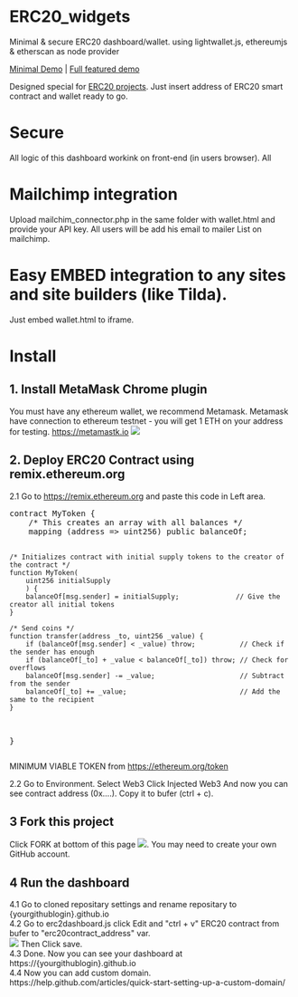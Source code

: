 # ERC20_widgets
Minimal &amp; secure ERC20 dashboard/wallet. using lightwallet.js, ethereumjs &amp; etherscan as node provider

<a href="">Minimal Demo</a> | <a href="">Full featured demo</a>

Designed special for <a href="http://ethereum.org/token">ERC20 projects</a>. Just insert address of ERC20 smart contract and wallet ready to go. 

# Secure
All logic of this dashboard workink on front-end (in users browser). All

# Mailchimp integration
Upload mailchim_connector.php in the same folder with wallet.html and provide your API key. All users will be add his email to mailer List on mailchimp.

# Easy EMBED integration to any sites and site builders (like Tilda). 
Just embed wallet.html to iframe. 

# Install

<h2>1. Install MetaMask Chrome plugin</h2>
You must have any ethereum wallet, we recommend Metamask. Metamask have connection to ethereum testnet - you will get 1 ETH on your address for testing. <a href="https://metamastk.io">https://metamastk.io</a>
<img src='https://static.tildacdn.com/tild6364-3031-4333-a537-383066326663/image02.gif'>

<h2>2. Deploy ERC20 Contract using remix.ethereum.org</h2>
2.1 Go to <a href="https://remix.ethereum.org">https://remix.ethereum.org</a> and paste this code in Left area.
<pre>
contract MyToken {
    /* This creates an array with all balances */
    mapping (address => uint256) public balanceOf;

    /* Initializes contract with initial supply tokens to the creator of the contract */
    function MyToken(
        uint256 initialSupply
        ) {
        balanceOf[msg.sender] = initialSupply;              // Give the creator all initial tokens
    }

    /* Send coins */
    function transfer(address _to, uint256 _value) {
        if (balanceOf[msg.sender] < _value) throw;           // Check if the sender has enough
        if (balanceOf[_to] + _value < balanceOf[_to]) throw; // Check for overflows
        balanceOf[msg.sender] -= _value;                     // Subtract from the sender
        balanceOf[_to] += _value;                            // Add the same to the recipient
    }
}
</pre>
MINIMUM VIABLE TOKEN from https://ethereum.org/token

2.2 
Go to Environment. Select  Web3 
Click Injected Web3 
And now you can see contract address (0x….). Copy it to bufer (ctrl + c). 

<h2>3 Fork this project</h2>

Click FORK at bottom of this page <img src='http://dl4.joxi.net/drive/2017/03/28/0004/2038/272374/74/8ad7b348b6.jpg'>. You may need to create your own GitHub account. 

<h2>4 Run the dashboard</h2>
4.1 Go to cloned repositary settings and rename repositary to {yourgithublogin}.github.io<br>
4.2 Go to erc2dashboard.js click Edit and "ctrl + v" ERC20 contract from bufer to "erc20contract_address" var. <br>
<img src='http://dl3.joxi.net/drive/2017/03/29/0004/2038/272374/74/8828b4f92f.jpg'>
Then Click save. <br>
4.3 Done. Now you can see your dashboard at https://{yourgithublogin}.github.io <br>
4.4 Now you can add custom domain. https://help.github.com/articles/quick-start-setting-up-a-custom-domain/
